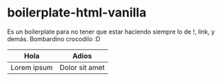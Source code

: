 # boilerplate-html-vanilla

Es un boilerplate para no tener que estar haciendo siempre lo de !, link, y demás. Bombardino crocodilo :D

| Hola | Adios |
| - | - |
| Lorem ipsum | Dolor sit amet |
